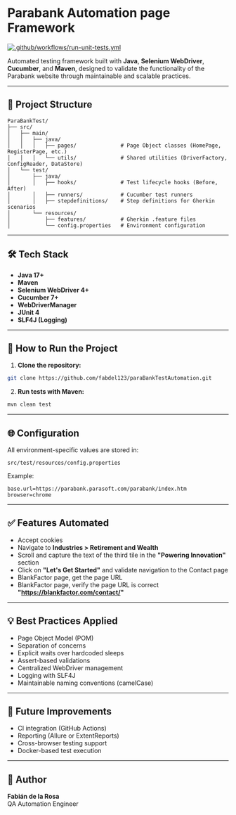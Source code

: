 # Parabank Automation page Framework

[![.github/workflows/run-unit-tests.yml](https://github.com/fabdel123/paraBankTestAutomation/actions/workflows/run-unit-tests.yml/badge.svg)](https://github.com/fabdel123/paraBankTestAutomation/actions/workflows/run-unit-tests.yml)

Automated testing framework built with **Java**, **Selenium WebDriver**, **Cucumber**, and **Maven**, designed to validate the functionality of the Parabank website through maintainable and scalable practices.

---

## 📁 Project Structure

```
ParaBankTest/
├── src/
│   ├── main/
│   │   ├── java/
│   │   │   ├── pages/              # Page Object classes (HomePage, RegisterPage, etc.)
│   │   │   └── utils/              # Shared utilities (DriverFactory, ConfigReader, DataStore)
│   └── test/
│       ├── java/
│       │   ├── hooks/              # Test lifecycle hooks (Before, After)
│       │   ├── runners/            # Cucumber test runners
│       │   ├── stepdefinitions/    # Step definitions for Gherkin scenarios
│       └── resources/
│           ├── features/           # Gherkin .feature files
│           └── config.properties   # Environment configuration
```

---

## 🛠 Tech Stack

- **Java 17+**
- **Maven**
- **Selenium WebDriver 4+**
- **Cucumber 7+**
- **WebDriverManager**
- **JUnit 4**
- **SLF4J (Logging)**

---

## 🚦 How to Run the Project

1. **Clone the repository:**
```bash
git clone https://github.com/fabdel123/paraBankTestAutomation.git

```

2. **Run tests with Maven:**
```bash
mvn clean test
```

---

## 🌐 Configuration

All environment-specific values are stored in:

```
src/test/resources/config.properties
```

Example:
```
base.url=https://parabank.parasoft.com/parabank/index.htm
browser=chrome
```

---

## ✅ Features Automated

- Accept cookies
- Navigate to **Industries > Retirement and Wealth**
- Scroll and capture the text of the third tile in the **"Powering Innovation"** section
- Click on **"Let's Get Started"** and validate navigation to the Contact page
- BlankFactor page, get the page URL
- BlankFactor page, verify the page URL is correct **"https://blankfactor.com/contact/"**

---

## 💡 Best Practices Applied

- Page Object Model (POM)
- Separation of concerns
- Explicit waits over hardcoded sleeps
- Assert-based validations
- Centralized WebDriver management
- Logging with SLF4J
- Maintainable naming conventions (camelCase)

---

## 🔧 Future Improvements

- CI integration (GitHub Actions)
- Reporting (Allure or ExtentReports)
- Cross-browser testing support
- Docker-based test execution

---

## 👤 Author

**Fabián de la Rosa**  
QA Automation Engineer
